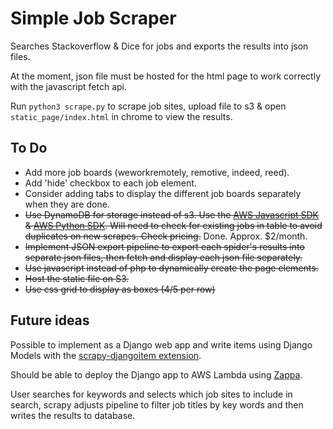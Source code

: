 # Simple Job Scraper

Searches Stackoverflow & Dice for jobs and exports the results into json files.

At the moment, json file must be hosted for the html page to work correctly with the javascript fetch api.

Run `python3 scrape.py` to scrape job sites, upload file to s3 & open `static_page/index.html` in chrome to view the results.

## To Do

- Add more job boards (weworkremotely, remotive, indeed, reed).
- Add 'hide' checkbox to each job element.
- Consider adding tabs to display the different job boards separately when they are done.
- ~~Use DynamoDB for storage instead of s3. Use the [AWS Javascript SDK](https://aws.amazon.com/sdk-for-browser/) & [AWS Python SDK](https://aws.amazon.com/sdk-for-python/). Will need to check for existing jobs in table to avoid duplicates on new scrapes. Check pricing.~~ Done. Approx. $2/month. 
- ~~Implement JSON export pipeline to export each spider's results into separate json files, then fetch and display each json file separately.~~
- ~~Use javascript instead of php to dynamically create the page elements.~~
- ~~Host the static file on S3.~~
- ~~Use css grid to display as boxes (4/5 per row)~~

## Future ideas

Possible to implement as a Django web app and write items using Django Models with the [scrapy-djangoitem extension](https://github.com/scrapy-plugins/scrapy-djangoitem).

Should be able to deploy the Django app to AWS Lambda using [Zappa](https://github.com/Miserlou/Zappa).

User searches for keywords and selects which job sites to include in search, scrapy adjusts pipeline to filter job titles by key words and then writes the results to database.
